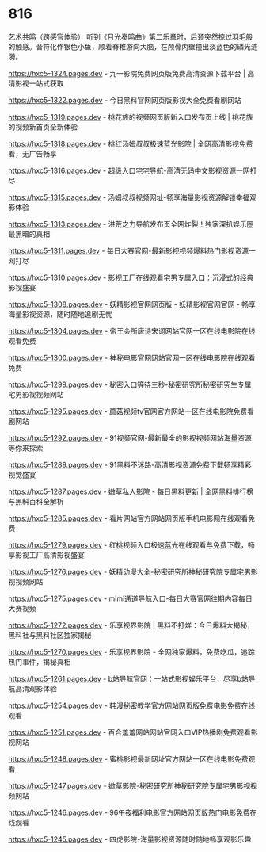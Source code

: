 # 816
艺术共鸣（跨感官体验） 听到《月光奏鸣曲》第二乐章时，后颈突然掠过羽毛般的触感。音符化作银色小鱼，顺着脊椎游向大脑，在颅骨内壁撞出淡蓝色的磷光涟漪。

https://hxc5-1324.pages.dev - 九一影院免费网页版免费高清资源下载平台 | 高清影视一站式获取

https://hxc5-1322.pages.dev - 今日黑料官网网页版影视大全免费看剧网站

https://hxc5-1319.pages.dev - 桃花族的视频网页版新入口发布页上线 | 桃花族的视频新首页全新体验

https://hxc5-1318.pages.dev - 桃红汤姆叔叔极速蓝光影院 | 全网高清影视免费看，无广告畅享

https://hxc5-1316.pages.dev - 超级入口宅宅导航-高清无码中文影视资源一网打尽

https://hxc5-1315.pages.dev - 汤姆叔叔视频网址-畅享海量影视资源解锁幸福观影体验

https://hxc5-1313.pages.dev - 洪荒之力导航发布页全网炸裂！独家深扒娱乐圈最黑暗的真相

https://hxc5-1311.pages.dev - 每日大赛官网-最新影视视频爆料热门影视资源一网打尽

https://hxc5-1310.pages.dev - 影视工厂在线观看宅男专属入口：沉浸式的经典影视盛宴

https://hxc5-1308.pages.dev - 妖精影视官网网页版 - 妖精影视官网官网 - 畅享海量影视资源，随时随地追剧无忧

https://hxc5-1304.pages.dev - 帝王会所唐诗宋词网站官网一区在线电影院在线观看免费

https://hxc5-1300.pages.dev - 神秘电影官网网站官网一区在线电影院在线观看免费

https://hxc5-1299.pages.dev - 秘密入口等待三秒-秘密研究所秘密研究生专属宅男影视视频网站

https://hxc5-1295.pages.dev - 蘑菇视频tv官网官方网站一区在线电影院免费看剧网站

https://hxc5-1292.pages.dev - 91视频官网-最新最全的影视视频网站海量资源等你来探索

https://hxc5-1289.pages.dev - 91黑料不迷路-高清影视资源免费下载畅享精彩视觉盛宴

https://hxc5-1287.pages.dev - 嫩草私人影院 - 每日黑料更新 | 全网黑料排行榜与黑料百科全解析

https://hxc5-1285.pages.dev - 看片网站官方网站网页版手机电影网在线观看免费

https://hxc5-1279.pages.dev - 红桃视频入口极速蓝光在线观看与免费下载，畅享影视工厂高清影视盛宴

https://hxc5-1276.pages.dev - 妖精动漫大全-秘密研究所神秘研究院专属宅男影视视频网站

https://hxc5-1275.pages.dev - mimi通道导航入口-每日大赛官网往期内容每日大赛视频

https://hxc5-1272.pages.dev - 乐享视界影院 | 黑料不打烊：今日爆料大揭秘，黑料社与黑料社区独家揭秘

https://hxc5-1270.pages.dev - 乐享视界影院 - 全网独家爆料，免费吃瓜，追踪热门事件，揭秘真相

https://hxc5-1261.pages.dev - b站导航官网：一站式影视娱乐平台，尽享b站导航高清观影体验

https://hxc5-1254.pages.dev - 韩漫秘密教学官方网站网页版免费电影免费在线观看

https://hxc5-1251.pages.dev - 百合羞羞网站网站官网入口VIP热播剧免费观看影视网站

https://hxc5-1248.pages.dev - 蜜桃影视最新网址官方网站一区在线电影免费观看

https://hxc5-1247.pages.dev - 嫰草影院-秘密研究所神秘研究院专属宅男影视视频网站

https://hxc5-1246.pages.dev - 96午夜福利电影官方网站网页版热门电影免费在线观看

https://hxc5-1245.pages.dev - 四虎影院-海量影视资源随时随地畅享观影乐趣
